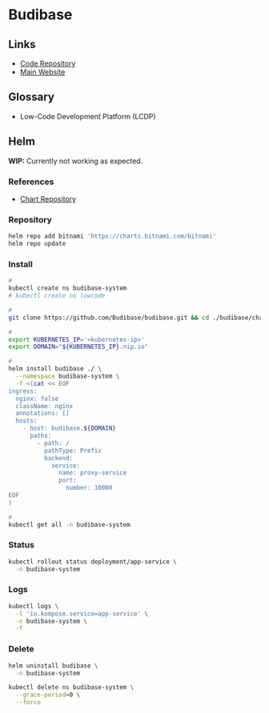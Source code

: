 # Budibase

## Links

- [Code Repository](https://github.com/Budibase/budibase)
- [Main Website](https://budibase.com)

## Glossary

- Low-Code Development Platform (LCDP)

## Helm

**WIP:** Currently not working as expected.

### References

- [Chart Repository](https://github.com/Budibase/budibase/tree/develop/charts/budibase)

### Repository

```sh
helm repo add bitnami 'https://charts.bitnami.com/bitnami'
helm repo update
```

### Install

```sh
#
kubectl create ns budibase-system
# kubectl create ns lowcode

#
git clone https://github.com/Budibase/budibase.git && cd ./budibase/charts/budibase

#
export KUBERNETES_IP='<kubernetes-ip>'
export DOMAIN="${KUBERNETES_IP}.nip.io"

#
helm install budibase ./ \
  --namespace budibase-system \
  -f <(cat << EOF
ingress:
  nginx: false
  className: nginx
  annotations: []
  hosts:
    - host: budibase.${DOMAIN}
      paths:
        - path: /
          pathType: Prefix
          backend:
            service:
              name: proxy-service
              port:
                number: 10000
EOF
)

#
kubectl get all -n budibase-system
```

### Status

```sh
kubectl rollout status deployment/app-service \
  -n budibase-system
```

### Logs

```sh
kubectl logs \
  -l 'io.kompose.service=app-service' \
  -n budibase-system \
  -f
```

### Delete

```sh
helm uninstall budibase \
  -n budibase-system

kubectl delete ns budibase-system \
  --grace-period=0 \
  --force
```
